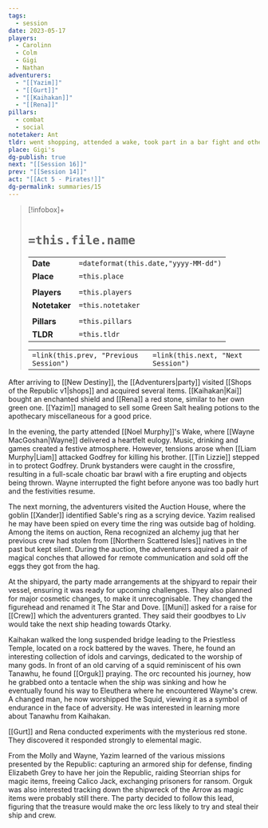 ```yaml
---
tags:
  - session
date: 2023-05-17
players:
  - Carolinn
  - Colm
  - Gigi
  - Nathan
adventurers:
  - "[[Yazim]]"
  - "[[Gurt]]"
  - "[[Kaihakan]]"
  - "[[Rena]]"
pillars:
  - combat
  - social
notetaker: Ant
tldr: went shopping, attended a wake, took part in a bar fight and other bar  activities
place: Gigi's
dg-publish: true
next: "[[Session 16]]"
prev: "[[Session 14]]"
act: "[[Act 5 - Pirates!]]"
dg-permalink: summaries/15
---
```


> [!infobox]+
> # `=this.file.name`
> 
> | | |
> | --- | --- |
> | **Date** | `=dateformat(this.date,"yyyy-MM-dd")` |
> | **Place** | `=this.place` |
> | | | 
> | **Players** | `=this.players` |
> | **Notetaker** | `=this.notetaker` |
> | | | 
> | **Pillars** | `=this.pillars` | 
> | **TLDR** | `=this.tldr` |
> 
> | | |
> | --- | --- |
> | `=link(this.prev, "Previous Session")` | `=link(this.next, "Next Session")` |

After arriving to [[New Destiny]], the [[Adventurers|party]] visited [[Shops of the Republic v1|shops]] and acquired several items. [[Kaihakan|Kai]] bought an enchanted shield and [[Rena]] a red stone, similar to her own green one. [[Yazim]] managed to sell some Green Salt healing potions to the apothecary miscellaneous for a good price.

In the evening, the party attended [[Noel Murphy]]'s Wake, where [[Wayne MacGoshan|Wayne]] delivered a heartfelt eulogy. Music, drinking and games created a festive atmosphere. However, tensions arose when [[Liam Murphy|Liam]] attacked Godfrey for killing his brother. [[Tin Lizzie]] stepped in to protect Godfrey. Drunk bystanders were caught in the crossfire, resulting in a full-scale choatic bar brawl with a fire erupting and objects being thrown. Wayne interrupted the fight before anyone was too badly hurt and the festivities resume.

The next morning, the adventurers visited the Auction House, where the goblin [[Xander]] identified Sable's ring as a scrying device. Yazim realised he may have been spied on every time the ring was outside bag of holding. Among the items on auction, Rena recognized an alchemy jug that her previous crew had stolen from [[Northern Scattered Isles]] natives in the past but kept silent. During the auction, the adventurers aquired a pair of magical conches that allowed for remote communication and sold off the eggs they got from the hag.

At the shipyard, the party made arrangements at the shipyard to repair their vessel, ensuring it was ready for upcoming challenges. They also planned for major cosmetic changes, to make it unrecognisable. They changed the figurehead and renamed it The Star and Dove. [[Muni]] asked for a raise for [[Crew]] which the adventurers granted. They said their goodbyes to Liv would take the next ship heading towards Otarky.

Kaihakan walked the long suspended bridge leading to the Priestless Temple, located on a rock battered by the waves. There, he found an interesting collection of idols and carvings, dedicated to the worship of many gods. In front of an old carving of a squid reminiscent of his own Tanawhu, he found [[Orguk]] praying. The orc recounted his journey, how he grabbed onto a tentacle when the ship was sinking and how he eventually found his way to Eleuthera where he encountered Wayne's crew. A changed man, he now worshipped the Squid, viewing it as a symbol of endurance in the face of adversity. He was interested in learning more about Tanawhu from Kaihakan.

[[Gurt]] and Rena conducted experiments with the mysterious red stone. They discovered it responded strongly to elemental magic.

From the Molly and Wayne, Yazim learned of the various missions presented by the Republic: capturing an armored ship for defense, finding Elizabeth Grey to have her join the Republic, raiding Steorrian ships for magic items, freeing Calico Jack, exchanging prisoners for ransom. Orguk was also interested tracking down the shipwreck of the Arrow as magic items were probably still there. The party decided to follow this lead, figuring that the treasure would make the orc less likely to try and steal their ship and crew.